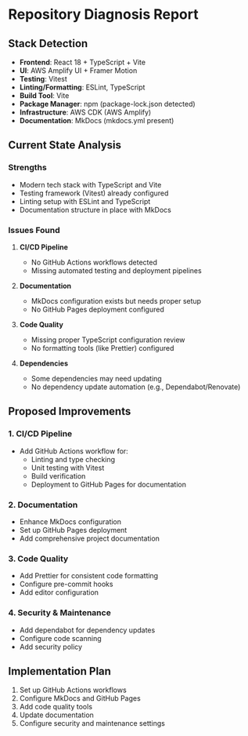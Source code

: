 # Repository Diagnosis Report

## Stack Detection
- **Frontend**: React 18 + TypeScript + Vite
- **UI**: AWS Amplify UI + Framer Motion
- **Testing**: Vitest
- **Linting/Formatting**: ESLint, TypeScript
- **Build Tool**: Vite
- **Package Manager**: npm (package-lock.json detected)
- **Infrastructure**: AWS CDK (AWS Amplify)
- **Documentation**: MkDocs (mkdocs.yml present)

## Current State Analysis

### Strengths
- Modern tech stack with TypeScript and Vite
- Testing framework (Vitest) already configured
- Linting setup with ESLint and TypeScript
- Documentation structure in place with MkDocs

### Issues Found
1. **CI/CD Pipeline**
   - No GitHub Actions workflows detected
   - Missing automated testing and deployment pipelines

2. **Documentation**
   - MkDocs configuration exists but needs proper setup
   - No GitHub Pages deployment configured

3. **Code Quality**
   - Missing proper TypeScript configuration review
   - No formatting tools (like Prettier) configured

4. **Dependencies**
   - Some dependencies may need updating
   - No dependency update automation (e.g., Dependabot/Renovate)

## Proposed Improvements

### 1. CI/CD Pipeline
- Add GitHub Actions workflow for:
  - Linting and type checking
  - Unit testing with Vitest
  - Build verification
  - Deployment to GitHub Pages for documentation

### 2. Documentation
- Enhance MkDocs configuration
- Set up GitHub Pages deployment
- Add comprehensive project documentation

### 3. Code Quality
- Add Prettier for consistent code formatting
- Configure pre-commit hooks
- Add editor configuration

### 4. Security & Maintenance
- Add dependabot for dependency updates
- Configure code scanning
- Add security policy

## Implementation Plan
1. Set up GitHub Actions workflows
2. Configure MkDocs and GitHub Pages
3. Add code quality tools
4. Update documentation
5. Configure security and maintenance settings
